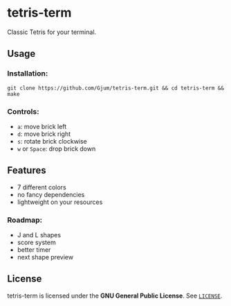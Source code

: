 tetris-term
===========

Classic Tetris for your terminal.

Usage
-----

### Installation:

`git clone https://github.com/Gjum/tetris-term.git && cd tetris-term && make`

### Controls:

- `a`: move brick left
- `d`: move brick right
- `s`: rotate brick clockwise
- `w` or `Space`: drop brick down

Features
--------

- 7 different colors
- no fancy dependencies
- lightweight on your resources

### Roadmap:

- J and L shapes
- score system
- better timer
- next shape preview

License
-------

tetris-term is licensed under the **GNU General Public License**. See [`LICENSE`](https://github.com/Gjum/tetris-term/blob/master/LICENSE).

